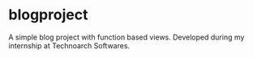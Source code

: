 # blogproject
A simple blog project with function based views.
Developed during my internship at Technoarch Softwares.
